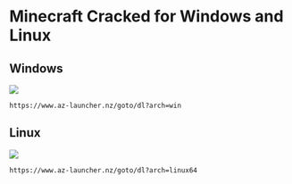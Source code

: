 # Minecraft Cracked for Windows and Linux

## Windows

<img src="https://i.postimg.cc/tJgZdKmw/image.png">


```
https://www.az-launcher.nz/goto/dl?arch=win
```

## Linux

<img src="https://i.postimg.cc/BbtbPxjG/image.png">


```
https://www.az-launcher.nz/goto/dl?arch=linux64
```

